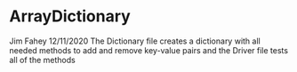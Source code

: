# ArrayDictionary

Jim Fahey
12/11/2020
The Dictionary file creates a dictionary with all needed methods to add and remove key-value pairs and the Driver file tests all of the methods
